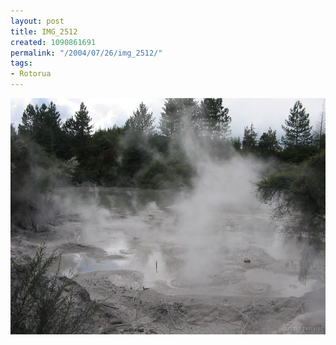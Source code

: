 ```yaml
---
layout: post
title: IMG_2512
created: 1090861691
permalink: "/2004/07/26/img_2512/"
tags:
- Rotorua
---
```


<img src="/image/images/img_2512-842.jpg"/>

